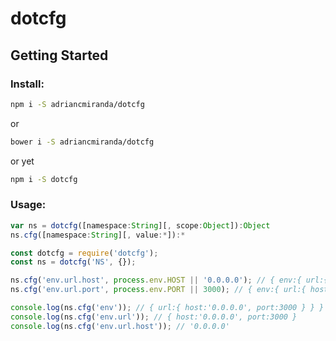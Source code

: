 # dotcfg

## Getting Started

### Install:

```bash
npm i -S adriancmiranda/dotcfg
```

or

```bash
bower i -S adriancmiranda/dotcfg
```

or yet

```bash
npm i -S dotcfg
```

### Usage:

```javascript
var ns = dotcfg([namespace:String][, scope:Object]):Object
ns.cfg([namespace:String][, value:*]):*
```

```javascript
const dotcfg = require('dotcfg');
const ns = dotcfg('NS', {});

ns.cfg('env.url.host', process.env.HOST || '0.0.0.0'); // { env:{ url:{ host:'0.0.0.0' } } }
ns.cfg('env.url.port', process.env.PORT || 3000); // { env:{ url:{ host:'0.0.0.0', port:3000 } } }

console.log(ns.cfg('env')); // { url:{ host:'0.0.0.0', port:3000 } } }
console.log(ns.cfg('env.url')); // { host:'0.0.0.0', port:3000 }
console.log(ns.cfg('env.url.host')); // '0.0.0.0'
```
